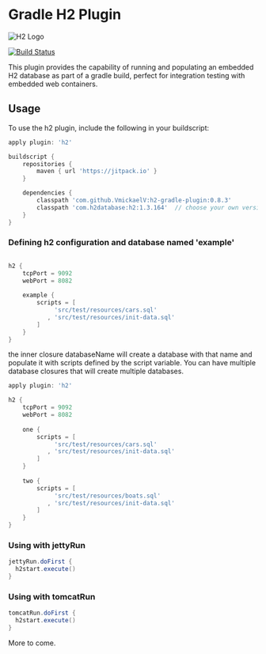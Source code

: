 # Gradle H2 Plugin

![H2 Logo](http://www.h2database.com/html/images/h2-logo.png)

[![Build Status](https://secure.travis-ci.org/jamescarr/h2-gradle-plugin.png?branch=master)](http://travis-ci.org/jamescarr/h2-gradle-plugin)

This plugin provides the capability of running and populating an embedded H2 database as part of a gradle build,
perfect for integration testing with embedded web containers.

## Usage

To use the h2 plugin, include the following in your buildscript:

```groovy
apply plugin: 'h2'

buildscript {
    repositories {
        maven { url 'https://jitpack.io' }
    }

    dependencies {
        classpath 'com.github.VmickaelV:h2-gradle-plugin:0.8.3'
        classpath 'com.h2database:h2:1.3.164'  // choose your own version
    }
}

```
### Defining h2 configuration and database named 'example'

```groovy

h2 {
	tcpPort = 9092
	webPort = 8082
	
	example {
		scripts = [
		     'src/test/resources/cars.sql'
		   , 'src/test/resources/init-data.sql'
		]
	}
}

```

the inner closure databaseName will create a database with that name and populate it with scripts defined by the
script variable. You can have multiple database closures that will create multiple databases.

```groovy
apply plugin: 'h2'

h2 {
	tcpPort = 9092
	webPort = 8082
	
	one {
		scripts = [
		     'src/test/resources/cars.sql'
		   , 'src/test/resources/init-data.sql'
		]
	}
	
	two {
		scripts = [
		     'src/test/resources/boats.sql'
		   , 'src/test/resources/init-data.sql'
		]
	}
}

```


### Using with jettyRun

```groovy
jettyRun.doFirst {
  h2start.execute()
}

```

### Using with tomcatRun

```groovy
tomcatRun.doFirst {
  h2start.execute()
}

```

More to come.
